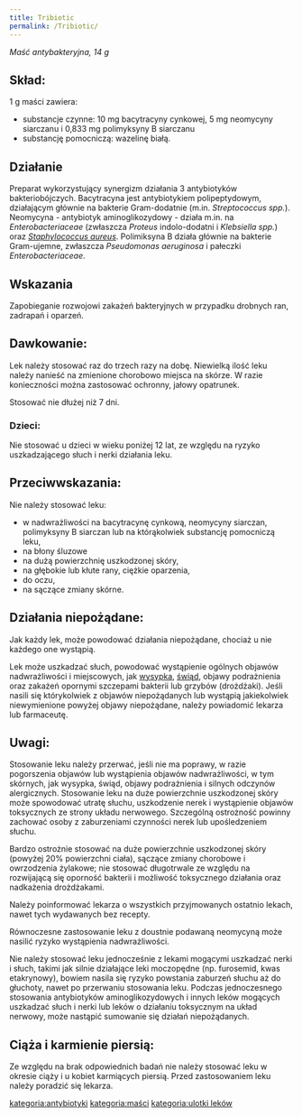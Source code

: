 ```yaml
---
title: Tribiotic
permalink: /Tribiotic/
---
```


*Maść antybakteryjna, 14 g*

Skład:
------

1 g maści zawiera:

-   substancje czynne: 10 mg bacytracyny cynkowej, 5 mg neomycyny siarczanu i 0,833 mg polimyksyny B siarczanu
-   substancję pomocniczą: wazelinę białą.

Działanie
---------

Preparat wykorzystujący synergizm działania 3 antybiotyków bakteriobójczych. Bacytracyna jest antybiotykiem polipeptydowym, działającym głównie na bakterie Gram-dodatnie (m.in. *Streptococcus spp.*). Neomycyna - antybiotyk aminoglikozydowy - działa m.in. na *Enterobacteriaceae* (zwłaszcza *Proteus* indolo-dodatni i *Klebsiella spp.*) oraz *[Staphylococcus aureus](/atopedia/Staphylococcus_aureus "wikilink")*. Polimiksyna B działa głównie na bakterie Gram-ujemne, zwłaszcza *Pseudomonas aeruginosa* i pałeczki *Enterobacteriaceae*.

Wskazania
---------

Zapobieganie rozwojowi zakażeń bakteryjnych w przypadku drobnych ran, zadrapań i oparzeń.

Dawkowanie:
-----------

Lek należy stosować raz do trzech razy na dobę. Niewielką ilość leku należy nanieść na zmienione chorobowo miejsca na skórze. W razie konieczności można zastosować ochronny, jałowy opatrunek.

Stosować nie dłużej niż 7 dni.

### Dzieci:

Nie stosować u dzieci w wieku poniżej 12 lat, ze względu na ryzyko uszkadzającego słuch i nerki działania leku.

Przeciwwskazania:
-----------------

Nie należy stosować leku:

-   w nadwrażliwości na bacytracynę cynkową, neomycyny siarczan, polimyksyny B siarczan lub na którąkolwiek substancję pomocniczą leku,
-   na błony śluzowe
-   na dużą powierzchnię uszkodzonej skóry,
-   na głębokie lub kłute rany, ciężkie oparzenia,
-   do oczu,
-   na sączące zmiany skórne.

Działania niepożądane:
----------------------

Jak każdy lek, może powodować działania niepożądane, chociaż u nie każdego one wystąpią.

Lek może uszkadzać słuch, powodować wystąpienie ogólnych objawów nadwrażliwości i miejscowych, jak [wysypka](/atopedia/wysypka "wikilink"), [świąd](/atopedia/świąd "wikilink"), objawy podrażnienia oraz zakażeń opornymi szczepami bakterii lub grzybów (drożdżaki). Jeśli nasili się którykolwiek z objawów niepożądanych lub wystąpią jakiekolwiek niewymienione powyżej objawy niepożądane, należy powiadomić lekarza lub farmaceutę.

Uwagi:
------

Stosowanie leku należy przerwać, jeśli nie ma poprawy, w razie pogorszenia objawów lub wystąpienia objawów nadwrażliwości, w tym skórnych, jak wysypka, świąd, objawy podrażnienia i silnych odczynów alergicznych. Stosowanie leku na duże powierzchnie uszkodzonej skóry może spowodować utratę słuchu, uszkodzenie nerek i wystąpienie objawów toksycznych ze strony układu nerwowego. Szczególną ostrożność powinny zachować osoby z zaburzeniami czynności nerek lub upośledzeniem słuchu.

Bardzo ostrożnie stosować na duże powierzchnie uszkodzonej skóry (powyżej 20% powierzchni ciała), sączące zmiany chorobowe i owrzodzenia żylakowe; nie stosować długotrwale ze względu na rozwijającą się oporność bakterii i możliwość toksycznego działania oraz nadkażenia drożdżakami.

Należy poinformować lekarza o wszystkich przyjmowanych ostatnio lekach, nawet tych wydawanych bez recepty.

Równoczesne zastosowanie leku z doustnie podawaną neomycyną może nasilić ryzyko wystąpienia nadwrażliwości.

Nie należy stosować leku jednocześnie z lekami mogącymi uszkadzać nerki i słuch, takimi jak silnie działające leki moczopędne (np. furosemid, kwas etakrynowy), bowiem nasila się ryzyko powstania zaburzeń słuchu aż do głuchoty, nawet po przerwaniu stosowania leku. Podczas jednoczesnego stosowania antybiotyków aminoglikozydowych i innych leków mogących uszkadzać słuch i nerki lub leków o działaniu toksycznym na układ nerwowy, może nastąpić sumowanie się działań niepożądanych.

Ciąża i karmienie piersią:
--------------------------

Ze względu na brak odpowiednich badań nie należy stosować leku w okresie ciąży i u kobiet karmiących piersią. Przed zastosowaniem leku należy poradzić się lekarza.

[kategoria:antybiotyki](/atopedia/kategoria:antybiotyki "wikilink") [kategoria:maści](/atopedia/kategoria:maści "wikilink") [kategoria:ulotki leków](/atopedia/kategoria:ulotki_leków "wikilink")